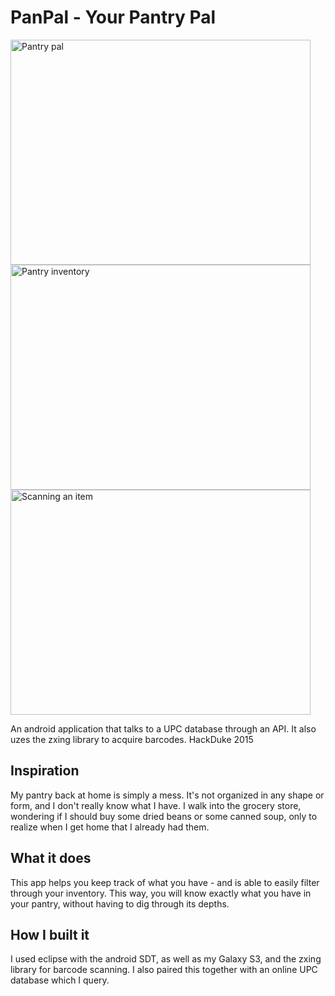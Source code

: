 # PanPal - Your Pantry Pal

<section>
<img src="https://challengepost-s3-challengepost.netdna-ssl.com/photos/production/software_photos/000/319/718/datas/gallery.jpg" alt="Pantry pal" width="480" height="360">
<img src="https://challengepost-s3-challengepost.netdna-ssl.com/photos/production/software_photos/000/319/719/datas/gallery.jpg" alt="Pantry inventory" width="480" height="360">
<img src="https://challengepost-s3-challengepost.netdna-ssl.com/photos/production/software_photos/000/319/721/datas/gallery.jpg" alt="Scanning an item" width="480" height="360">
</section>

An android application that talks to a UPC database through an API. It also uzes the zxing library to acquire barcodes.
HackDuke 2015


## Inspiration

My pantry back at home is simply a mess. It's not organized in any shape or form, and I don't really know what I have. I walk into the grocery store, wondering if I should buy some dried beans or some canned soup, only to realize when I get home that I already had them.
## What it does

This app helps you keep track of what you have - and is able to easily filter through your inventory. This way, you will know exactly what you have in your pantry, without having to dig through its depths.
## How I built it

I used eclipse with the android SDT, as well as my Galaxy S3, and the zxing library for barcode scanning. I also paired this together with an online UPC database which I query.
